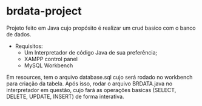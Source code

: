 # brdata-project


Projeto feito em Java cujo propósito é realizar um crud basico com o banco de dados. 

- Requisitos:
  - Um Interpretador de código Java de sua preferência;
  - XAMPP control panel
  - MySQL Workbench


Em resources, tem o arquivo database.sql cujo será rodado no workbench para criação da tabela. Após isso, rodar o arquivo BRDATA.java no interpretador em questão, cujo fará as operações basicas (SELECT, DELETE, UPDATE, INSERT) de forma interativa.
